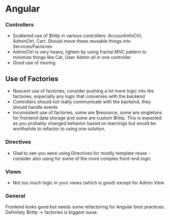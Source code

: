 # Angular

### Controllers 
- Scattered use of $http in various controllers: AccountInfoCtrl, AdminCtrl, Cart.  Should move these reusable things into Services/Factories
- AdminCtrl is very heavy, lighten by using fractal MVC pattern to minimize things like Cat, User Admin all in one controller
- Good use of moving 

## Use of Factories
- Nascent use of factories, consider pushing a lot more logic into the factories, especially any logic that converses with the backend
- Controllers should not really communicate with the backend, they should handle events 
- Inconsistent use of factories, some are $resource, some are singletons for frontend data storage and some are custom $http.  This is expected as you probably changed behavior based on learnings but would be worthwhile to refactor to using one solution.

### Directives
- Glad to see you were using Directives for mostly template reuse - consider also using for some of the more complex front-end logic

### Views

- Not too much logic in your views (which is good) except for Admin View

### General

Frontend looks good but needs some refactoring for Angular best practices.  Definitely $http -> factories is biggest issue.